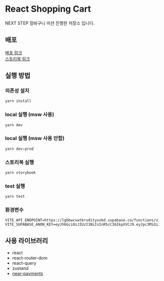 # React Shopping Cart

NEXT STEP 장바구니 미션 진행한 저장소 입니다.

## 배포

[배포 링크](https://react-shopping-cart-omega-three.vercel.app/)
<br/>
[스토리북 링크](https://gn0lee.github.io/react-shopping-cart/)

## 실행 방법

### 의존성 설치

```bash
yarn install
```

### local 실행 (msw 사용)

```bash 
yarn dev
```

### local 실행 (msw 사용 안함)

```bash
yarn dev:prod
```

### 스토리북 실행

```bash
yarn storybook
```

### test 실행

```bash
yarn test
```

### 환경변수

```dotenv
VITE_API_ENDPOINT=https://lgbbwcvwtbrudityxxbd.supabase.co/functions/v1
VITE_SUPABASE_ANON_KEY=eyJhbGciOiJIUzI1NiIsInR5cCI6IkpXVCJ9.eyJpc3MiOiJzdXBhYmFzZSIsInJlZiI6ImxnYmJ3Y3Z3dGJydWRpdHl4eGJkIiwicm9sZSI6ImFub24iLCJpYXQiOjE3MTE0MzY5MzgsImV4cCI6MjAyNzAxMjkzOH0.V4nEgkFClH7OPi0glqZIQOtvpYkpirAcBGLCp8mJQiw
```

## 사용 라이브러리

- react
- react-router-dom
- react-query
- zustand
- [near-payments](https://www.npmjs.com/package/near-payments)